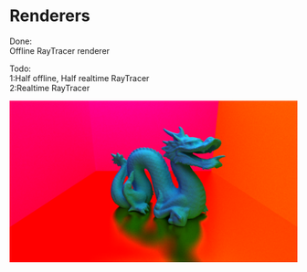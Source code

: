 # Renderers  
  
  
Done:  
Offline RayTracer renderer  
  
Todo:  
1:Half offline, Half realtime RayTracer  
2:Realtime RayTracer  
  
![image](https://github.com/yanlongzhizhi/Renderers/blob/master/RayTracer/renderImage.png)
